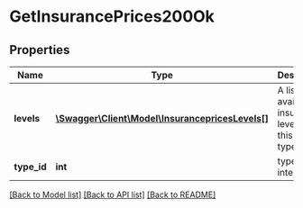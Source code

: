 # GetInsurancePrices200Ok

## Properties
Name | Type | Description | Notes
------------ | ------------- | ------------- | -------------
**levels** | [**\Swagger\Client\Model\InsurancepricesLevels[]**](InsurancepricesLevels.md) | A list of a available insurance levels for this ship type | 
**type_id** | **int** | type_id integer | 

[[Back to Model list]](../README.md#documentation-for-models) [[Back to API list]](../README.md#documentation-for-api-endpoints) [[Back to README]](../README.md)


